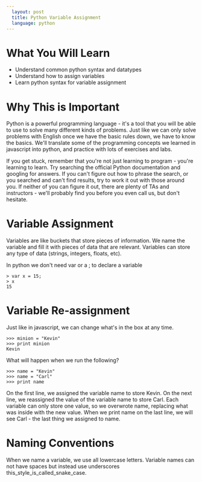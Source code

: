 ```yaml
---
  layout: post
  title: Python Variable Assignment
  language: python
---
```


# What You Will Learn

+ Understand common python syntax and datatypes
+ Understand how to assign variables
+ Learn python syntax for variable assignment

# Why This is Important
Python is a powerful programming language - it's a tool that you will be able to use to solve many different kinds of problems. Just like we can only solve problems with English once we have the basic rules down, we have to know the basics. We'll translate some of the programming concepts we learned in javascript into python, and practice with lots of exercises and labs.

If you get stuck, remember that you're not just learning to program - you're learning to learn. Try searching the official Python documentation and googling for answers. If you can't figure out how to phrase the search, or you searched and can't find results, try to work it out with those around you. If neither of you can figure it out, there are plenty of TAs and instructors - we'll probably find you before you even call us, but don't hesitate.

# Variable Assignment
Variables are like buckets that store pieces of information. We name the variable and fill it with pieces of data that are relevant. Variables can store any type of data (strings, integers, floats, etc).

In python we don't need var or a ; to declare a variable
```
> var x = 15;
> x
15
```
#  Variable Re-assignment
Just like in javascript, we can change what's in the box at any time.
```
>>> minion = "Kevin"
>>> print minion
Kevin
```
What will happen when we run the following?
```
>>> name = "Kevin"
>>> name = "Carl"
>>> print name
```

On the first line, we assigned the variable name to store Kevin. On the next line, we reassigned the value of the variable name to store Carl. Each variable can only store one value, so we overwrote name, replacing what was inside with the new value. When we print name on the last line, we will see Carl - the last thing we assigned to name.

# Naming Conventions

 When we name a variable, we use all lowercase letters. Variable names can not have spaces but instead use underscores this_style_is_called_snake_case.

